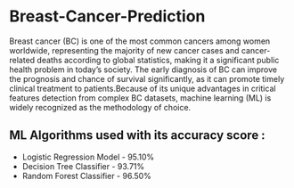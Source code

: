 # Breast-Cancer-Prediction
Breast cancer (BC) is one of the most common cancers among women worldwide, representing the majority of new cancer cases and cancer-related deaths according to global statistics, making it a significant public health problem in today’s society. The early diagnosis of BC can improve the prognosis and chance of survival significantly, as it can promote timely clinical treatment to patients.Because of its unique advantages in critical features detection from complex BC datasets, machine learning (ML) is widely recognized as the methodology of choice.

## ML Algorithms used with its accuracy score :
- Logistic Regression Model - 95.10% 
- Decision Tree Classifier  - 93.71%
- Random Forest Classifier  - 96.50%
